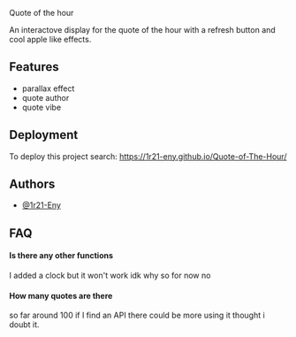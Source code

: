 
Quote of the hour

An interactove display for the quote of the hour with a refresh button and cool apple like effects.



## Features

- parallax effect
- quote author
- quote vibe


## Deployment

To deploy this project search: 
 https://1r21-eny.github.io/Quote-of-The-Hour/


## Authors

- [@1r21-Eny](https://github.com/1r21-Eny)



## FAQ

#### Is there any other functions

I added a clock but it won't work idk why so for now no

#### How many quotes are there

so far around 100 if I find an API there could be more using it thought i doubt it.

